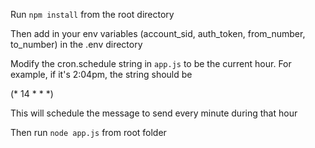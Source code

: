 Run `npm install` from the root directory

Then add in your env variables (account_sid, auth_token, from_number, to_number) in the .env directory

Modify the cron.schedule string in `app.js` to be the current hour. For example, if it's 2:04pm, the string should be 

(* 14 * * *)

This will schedule the message to send every minute during that hour

Then run `node app.js` from root folder
